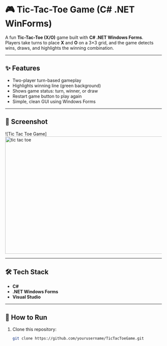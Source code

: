 # 🎮 Tic-Tac-Toe Game (C# .NET WinForms)

A fun **Tic-Tac-Toe (X/O)** game built with **C# .NET Windows Forms**.  
Players take turns to place **X** and **O** on a 3×3 grid, and the game detects wins, draws, and highlights the winning combination.

---

## ✨ Features
- Two-player turn-based gameplay
- Highlights winning line (green background)
- Shows game status: turn, winner, or draw
- Restart game button to play again
- Simple, clean GUI using Windows Forms

---

## 📸 Screenshot
![Tic Tac Toe Game]
<img width="645" height="377" alt="tic tac toe" src="https://github.com/user-attachments/assets/cc4a344c-645f-4489-939e-ec072be14f72" />

---

## 🛠️ Tech Stack
- **C#**
- **.NET Windows Forms**
- **Visual Studio**

---

## 🚀 How to Run
1. Clone this repository:
   ```bash
   git clone https://github.com/yourusername/TicTacToeGame.git
